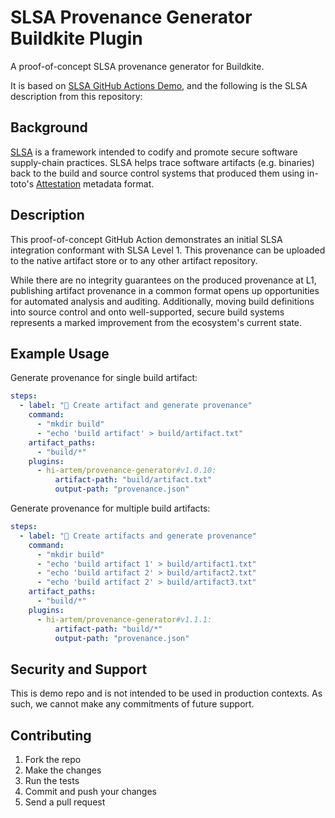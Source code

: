 # SLSA Provenance Generator Buildkite Plugin

A proof-of-concept SLSA provenance generator for Buildkite.

It is based on [SLSA GitHub Actions Demo](https://github.com/slsa-framework/github-actions-demo),
and the following is the SLSA description from this repository:

## Background

[SLSA](https://github.com/slsa-framework/slsa) is a framework intended to codify
and promote secure software supply-chain practices. SLSA helps trace software
artifacts (e.g. binaries) back to the build and source control systems that
produced them using in-toto's
[Attestation](https://github.com/in-toto/attestation/blob/main/spec/README.md)
metadata format.

## Description

This proof-of-concept GitHub Action demonstrates an initial SLSA integration
conformant with SLSA Level 1. This provenance can be uploaded to the native
artifact store or to any other artifact repository.

While there are no integrity guarantees on the produced provenance at L1,
publishing artifact provenance in a common format opens up opportunities for
automated analysis and auditing. Additionally, moving build definitions into
source control and onto well-supported, secure build systems represents a marked
improvement from the ecosystem's current state.

## Example Usage

Generate provenance for single build artifact:

```yml
steps:
  - label: "🔨 Create artifact and generate provenance"
    command:
      - "mkdir build"
      - "echo 'build artifact' > build/artifact.txt"
    artifact_paths:
      - "build/*"
    plugins:
      - hi-artem/provenance-generator#v1.0.10:
          artifact-path: "build/artifact.txt"
          output-path: "provenance.json"
```

Generate provenance for multiple build artifacts:

```yml
steps:
  - label: "🔨 Create artifacts and generate provenance"
    command:
      - "mkdir build"
      - "echo 'build artifact 1' > build/artifact1.txt"
      - "echo 'build artifact 2' > build/artifact2.txt"
      - "echo 'build artifact 2' > build/artifact3.txt"
    artifact_paths:
      - "build/*"
    plugins:
      - hi-artem/provenance-generator#v1.1.1:
          artifact-path: "build/*"
          output-path: "provenance.json"
```

## Security and Support

This is demo repo and is not intended to be used in production contexts. 
As such, we cannot make any commitments of future support.

## Contributing

1. Fork the repo
2. Make the changes
3. Run the tests
4. Commit and push your changes
5. Send a pull request

